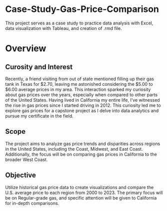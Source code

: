 # Case-Study-Gas-Price-Comparison
This project serves as a case study to practice data analysis with Excel, data visualization with Tableau, and creation of .rmd file.

# Overview

## Curosity and Interest

Recently, a friend visiting from out of state mentioned filling up their gas tank in Texas for $2.70, leaving me astonished considering the $5.00 to $6.00 average prices in my area. This interaction sparked my curiosity about gas prices over the years, especially when compared to other parts of the United States. Having lived in California my entire life, I’ve witnessed the rise in gas prices since I started driving in 2012. This curiosity led me to explore gas prices for a capstone project as I delve into data analytics and pursue my certificate in the field.

## Scope

The project aims to analyze gas price trends and disparities across regions in the United States, including the Coast, Midwest, and East Coast. Additionally, the focus will be on comparing gas prices in California to the broader West Coast.

## Objective

Utilize historical gas price data to create visualizations and compare the U.S. average price to each region from 2000 to 2023. The primary focus will be on Regular-grade gas, and specific attention will be given to California for in-depth comparisons.
